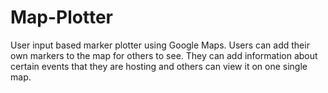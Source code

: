 # Map-Plotter
User input based marker plotter using Google Maps. 
Users can add their own markers to the map for others to see. 
They can add information about certain events that they are hosting and others can view it on one single map. 
